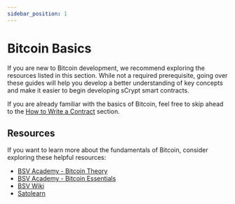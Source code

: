 ```yaml
---
sidebar_position: 1
---
```

# Bitcoin Basics

If you are new to Bitcoin development, we recommend exploring the resources listed in this section. While not a required prerequisite, going over these guides will help you develop a better understanding of key concepts and make it easier to begin developing sCrypt smart contracts.

If you are already familiar with the basics of Bitcoin, feel free to skip ahead to the [How to Write a Contract](../how-to-write-a-contract/how-to-write-a-contract.md) section.

## Resources

If you want to learn more about the fundamentals of Bitcoin, consider exploring these helpful resources:

- [BSV Academy - Bitcoin Theory](https://bitcoinsv.academy/course/bitcoin-theory)
- [BSV Academy - Bitcoin Essentials](https://bitcoinsv.academy/bitcoin-essentials)
- [BSV Wiki](https://wiki.bitcoinsv.io/index.php/Main_Page)
- [Satolearn](https://www.satolearn.com/overview)
